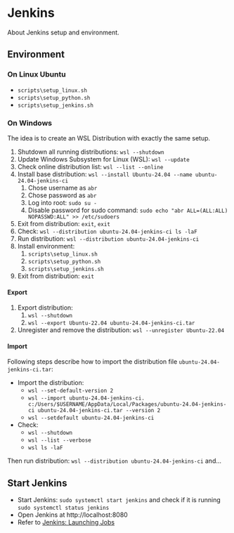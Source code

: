 # Jenkins

About Jenkins setup and environment.

## Environment

### On Linux Ubuntu

- `scripts\setup_linux.sh`
- `scripts\setup_python.sh`
- `scripts\setup_jenkins.sh`

### On Windows

The idea is to create an WSL Distribution with exactly the same setup.

1. Shutdown all running distributions: `wsl --shutdown`
2. Update Windows Subsystem for Linux (WSL): `wsl --update`
3. Check online distribution list: `wsl --list --online`
4. Install base distribution: `wsl --install Ubuntu-24.04 --name ubuntu-24.04-jenkins-ci`
   1. Chose username as `abr`
   2. Chose password as `abr`
   3. Log into root: `sudo su -`
   4. Disable password for sudo command: `sudo echo "abr ALL=(ALL:ALL) NOPASSWD:ALL" >> /etc/sudoers`
5. Exit from distribution: `exit`, `exit`
6. Check: `wsl --distribution ubuntu-24.04-jenkins-ci ls -laF`
7. Run distribution: `wsl --distribution ubuntu-24.04-jenkins-ci`
8. Install environment:
   1. `scripts\setup_linux.sh`
   2. `scripts\setup_python.sh`
   3. `scripts\setup_jenkins.sh`
9. Exit from distribution: `exit`

#### Export

1. Export distribution:
   1. `wsl --shutdown`
   2. `wsl --export Ubuntu-22.04 ubuntu-24.04-jenkins-ci.tar`
2. Unregister and remove the distribution: `wsl --unregister Ubuntu-22.04`

#### Import

Following steps describe how to import the distribution file `ubuntu-24.04-jenkins-ci.tar`:

- Import the distribution:
  - `wsl --set-default-version 2`
  - `wsl --import ubuntu-24.04-jenkins-ci. c:/Users/$USERNAME/AppData/Local/Packages/ubuntu-24.04-jenkins-ci ubuntu-24.04-jenkins-ci.tar --version 2`
  - `wsl --setdefault ubuntu-24.04-jenkins-ci`
- Check:
  - `wsl --shutdown`
  - `wsl --list --verbose`
  - `wsl ls -laF`

Then run distribution: `wsl --distribution ubuntu-24.04-jenkins-ci` and...

## Start Jenkins

- Start Jenkins: `sudo systemctl start jenkins` and check if it is running `sudo systemctl status jenkins`
- Open Jenkins at http://localhost:8080
- Refer to [Jenkins: Launching Jobs](jenkins_launching_job.md)
